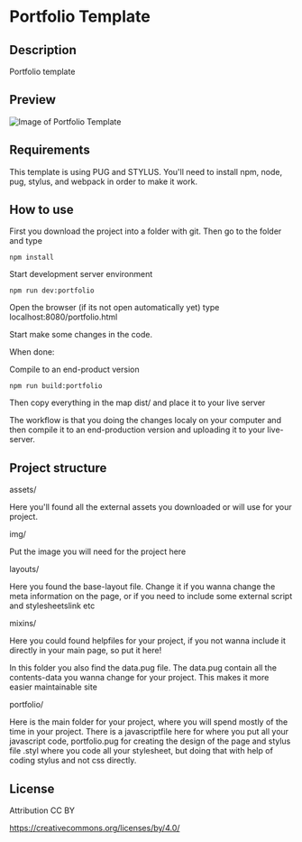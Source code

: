 # Portfolio Template

## Description

Portfolio template

## Preview

![Image of Portfolio Template](http://utopiafx.se/uA84oq09463812742cru73/bd2.png)

## Requirements

This template is using PUG and STYLUS. 
You'll need to install npm, node, pug, stylus, and webpack in order to make it work.

## How to use

First you download the project into a folder with git.
Then go to the folder and type

```
npm install
```

Start development server environment

```
npm run dev:portfolio
```

Open the browser (if its not open automatically yet)
type localhost:8080/portfolio.html

Start make some changes in the code.

When done:

Compile to an end-product version

```
npm run build:portfolio
```

Then copy everything in the map dist/ and place it to your live server

The workflow is that you doing the changes localy on your computer 
and then compile it to an end-production version and uploading it to your live-server.


## Project structure

assets/

Here you'll found all the external assets you downloaded or will use for your project.


img/

Put the image you will need for the project here

layouts/

Here you found the base-layout file. Change it if you wanna change
the meta information on the page, or if you need to include some external script and stylesheetslink
etc

mixins/

Here you could found helpfiles for your project, if you not wanna include it directly
in your main page, so put it here!

In this folder you also find the data.pug file. The data.pug contain all the contents-data you wanna
change for your project. This makes it more easier maintainable site

portfolio/

Here is the main folder for your project, where you will spend mostly of the time in your project.
There is a javascriptfile here for where you put all your javascript code, 
portfolio.pug for creating the design of the page and stylus file .styl where you 
code all your stylesheet, but doing that with help of coding stylus and not css directly.

## License

Attribution CC BY

https://creativecommons.org/licenses/by/4.0/